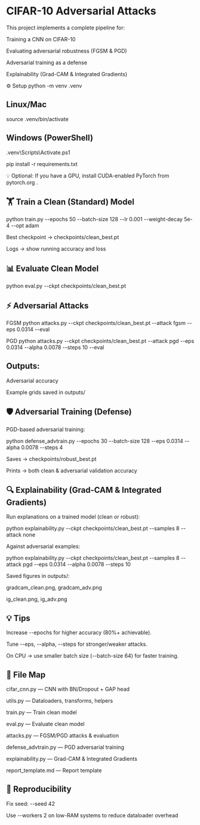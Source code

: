 # CIFAR-10 Adversarial Attacks

This project implements a complete pipeline for:

Training a CNN on CIFAR-10

Evaluating adversarial robustness (FGSM & PGD)

Adversarial training as a defense

Explainability (Grad-CAM & Integrated Gradients)

⚙️ Setup
python -m venv .venv
## Linux/Mac
source .venv/bin/activate
## Windows (PowerShell)
.venv\Scripts\Activate.ps1

pip install -r requirements.txt


💡 Optional: If you have a GPU, install CUDA-enabled PyTorch from pytorch.org
.

## 🏋️ Train a Clean (Standard) Model
python train.py --epochs 50 --batch-size 128 --lr 0.001 --weight-decay 5e-4 --opt adam


Best checkpoint → checkpoints/clean_best.pt

Logs → show running accuracy and loss

## 📊 Evaluate Clean Model
python eval.py --ckpt checkpoints/clean_best.pt

## ⚡ Adversarial Attacks
FGSM
python attacks.py --ckpt checkpoints/clean_best.pt --attack fgsm --eps 0.0314 --eval

PGD
python attacks.py --ckpt checkpoints/clean_best.pt --attack pgd --eps 0.0314 --alpha 0.0078 --steps 10 --eval


## Outputs:

Adversarial accuracy

Example grids saved in outputs/

## 🛡️ Adversarial Training (Defense)

PGD-based adversarial training:

python defense_advtrain.py --epochs 30 --batch-size 128 --eps 0.0314 --alpha 0.0078 --steps 4


Saves → checkpoints/robust_best.pt

Prints → both clean & adversarial validation accuracy

## 🔍 Explainability (Grad-CAM & Integrated Gradients)

Run explanations on a trained model (clean or robust):

python explainability.py --ckpt checkpoints/clean_best.pt --samples 8 --attack none


Against adversarial examples:

python explainability.py --ckpt checkpoints/clean_best.pt --samples 8 --attack pgd --eps 0.0314 --alpha 0.0078 --steps 10


Saved figures in outputs/:

gradcam_clean.png, gradcam_adv.png

ig_clean.png, ig_adv.png

## 💡 Tips

Increase --epochs for higher accuracy (80%+ achievable).

Tune --eps, --alpha, --steps for stronger/weaker attacks.

On CPU → use smaller batch size (--batch-size 64) for faster training.

## 📂 File Map

cifar_cnn.py — CNN with BN/Dropout + GAP head

utils.py — Dataloaders, transforms, helpers

train.py — Train clean model

eval.py — Evaluate clean model

attacks.py — FGSM/PGD attacks & evaluation

defense_advtrain.py — PGD adversarial training

explainability.py — Grad-CAM & Integrated Gradients

report_template.md — Report template

## 🔁 Reproducibility

Fix seed: --seed 42

Use --workers 2 on low-RAM systems to reduce dataloader overhead


